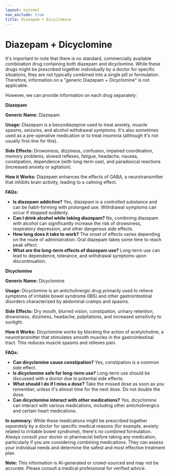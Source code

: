 ```yaml
---
layout: minimal
nav_exclude: true
title: Diazepam + Dicyclomine
---
```


# Diazepam + Dicyclomine

It's important to note that there is no standard, commercially available combination drug containing both diazepam and dicyclomine.  While these drugs might be prescribed together *individually* by a doctor for specific situations, they are not typically combined into a single pill or formulation.  Therefore, information on a "generic Diazepam + Dicyclomine" is not applicable.

However, we can provide information on each drug separately:


**Diazepam**

**Generic Name:** Diazepam

**Usage:**  Diazepam is a benzodiazepine used to treat anxiety, muscle spasms, seizures, and alcohol withdrawal symptoms.  It's also sometimes used as a pre-operative medication or to treat insomnia (although it's not usually first-line for this).

**Side Effects:**  Drowsiness, dizziness, confusion, impaired coordination, memory problems, slowed reflexes, fatigue, headache, nausea, constipation, dependence (with long-term use), and paradoxical reactions (increased anxiety or agitation).

**How it Works:** Diazepam enhances the effects of GABA, a neurotransmitter that inhibits brain activity, leading to a calming effect.

**FAQs:**

* **Is diazepam addictive?** Yes, diazepam is a controlled substance and can be habit-forming with prolonged use.  Withdrawal symptoms can occur if stopped suddenly.
* **Can I drink alcohol while taking diazepam?** No, combining diazepam with alcohol can significantly increase the risk of drowsiness, respiratory depression, and other dangerous side effects.
* **How long does it take to work?** The onset of effects varies depending on the route of administration.  Oral diazepam takes some time to reach peak effect.
* **What are the long-term effects of diazepam use?** Long-term use can lead to dependence, tolerance, and withdrawal symptoms upon discontinuation.



**Dicyclomine**

**Generic Name:** Dicyclomine

**Usage:** Dicyclomine is an anticholinergic drug primarily used to relieve symptoms of irritable bowel syndrome (IBS) and other gastrointestinal disorders characterized by abdominal cramps and spasms.

**Side Effects:** Dry mouth, blurred vision, constipation, urinary retention, drowsiness, dizziness, headache, palpitations, and increased sensitivity to sunlight.

**How it Works:** Dicyclomine works by blocking the action of acetylcholine, a neurotransmitter that stimulates smooth muscles in the gastrointestinal tract. This reduces muscle spasms and relieves pain.

**FAQs:**

* **Can dicyclomine cause constipation?** Yes, constipation is a common side effect.
* **Is dicyclomine safe for long-term use?** Long-term use should be discussed with a doctor due to potential side effects.
* **What should I do if I miss a dose?** Take the missed dose as soon as you remember, unless it's almost time for the next dose.  Do not double the dose.
* **Can dicyclomine interact with other medications?** Yes, dicyclomine can interact with various medications, including other anticholinergics and certain heart medications.


**In summary:** While these medications might be prescribed together *separately* by a doctor for specific medical reasons (for example, anxiety related to irritable bowel syndrome),  there's no combined formulation.  Always consult your doctor or pharmacist before taking any medication, particularly if you are considering combining medications. They can assess your individual needs and determine the safest and most effective treatment plan.


**Note:** This information is AI-generated or crowd-sourced and may not be accurate. Please consult a medical professional for verified advice.